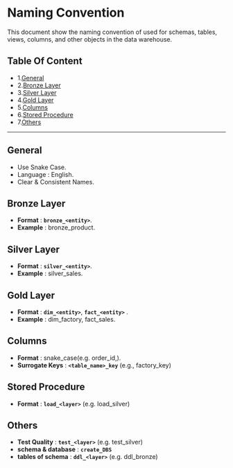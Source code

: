 # **Naming Convention**
This document show the naming convention of used for schemas, tables, views, columns, and other objects in the data warehouse. 

## **Table Of Content**

- 1.[General](#general)
- 2.[Bronze Layer](#bronze-layer)
- 3.[Silver Layer](#silver-layer)
- 4.[Gold Layer](#gold-layer)
- 5.[Columns](#columns)
- 6.[Stored Procedure](#stored-procedure)
- 7.[Others](#others)

---

## General  
- Use Snake Case.
- Language : English.
- Clear & Consistent Names.

## Bronze Layer 
- **Format** : **`bronze_<entity>`**.
- **Example** : bronze_product.

## Silver Layer 
- **Format** : **`silver_<entity>`**.
- **Example** : silver_sales.

## Gold Layer 
- **Format** : **`dim_<entity>`**, **`fact_<entity>`** .
- **Example** : dim_factory, fact_sales.

## Columns 
- **Format** : snake_case(e.g. order_id,).
- **Surrogate Keys** : **`<table_name>_key`** (e.g., factory_key)

## Stored Procedure 
- **Format** : **`load_<layer>`** (e.g. load_silver)

## Others 
- **Test Quality** : **`test_<layer>`** (e.g. test_silver)
- **schema & database** : **`create_DBS`**
- **tables of schema** : **`ddl_<layer>`** (e.g. ddl_bronze)
